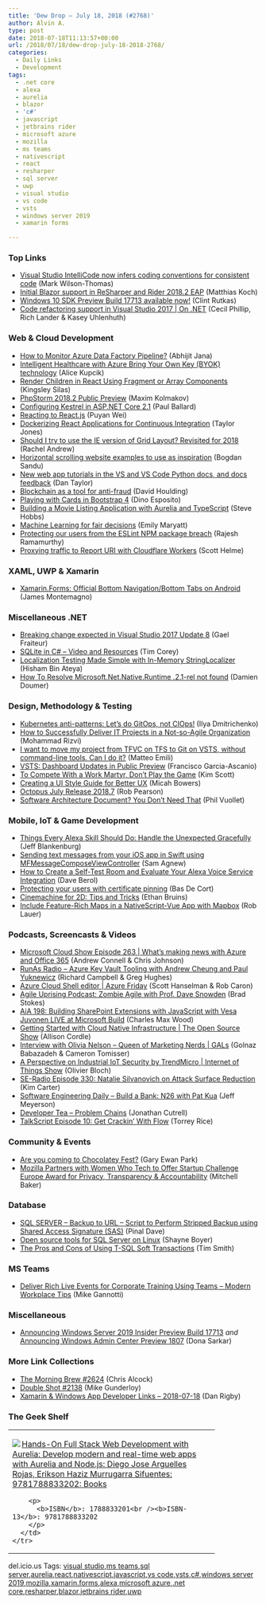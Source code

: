 ```yaml
---
title: 'Dew Drop – July 18, 2018 (#2768)'
author: Alvin A.
type: post
date: 2018-07-18T11:13:57+00:00
url: /2018/07/18/dew-drop-july-18-2018-2768/
categories:
  - Daily Links
  - Development
tags:
  - .net core
  - alexa
  - aurelia
  - blazor
  - 'c#'
  - javascript
  - jetbrains rider
  - microsoft azure
  - mozilla
  - ms teams
  - nativescript
  - react
  - resharper
  - sql server
  - uwp
  - visual studio
  - vs code
  - vsts
  - windows server 2019
  - xamarin forms

---
```

### <a name="top"></a>Top Links

  * <a href="https://blogs.msdn.microsoft.com/visualstudio/2018/07/17/visual-studio-intellicode-inferring-coding-conventions-for-consistent-code/" target="_blank">Visual Studio IntelliCode now infers coding conventions for consistent code</a> (Mark Wilson-Thomas)
  * <a href="https://blog.jetbrains.com/dotnet/2018/07/17/initial-blazor-support-resharper-rider-2018-2-eap/" target="_blank">Initial Blazor support in ReSharper and Rider 2018.2 EAP</a> (Matthias Koch)
  * <a href="https://blogs.windows.com/buildingapps/2018/07/17/windows-10-sdk-preview-build-17713-available-now/?WT.mc_id=DX_MVP4025064" target="_blank">Windows 10 SDK Preview Build 17713 available now!</a> (Clint Rutkas)
  * <a href="https://channel9.msdn.com/Shows/On-NET/Code-refactoring-support-in-Visual-Studio-2017?WT.mc_id=DX_MVP4025064" target="_blank">Code refactoring support in Visual Studio 2017 | On .NET</a> (Cecil Phillip, Rich Lander & Kasey Uhlenhuth)



### <a name="web"></a>Web & Cloud Development

  * <a href="https://dailydotnettips.com/how-to-monitor-azure-data-factory-pipeline/" target="_blank">How to Monitor Azure Data Factory Pipeline?</a> (Abhijit Jana)
  * <a href="https://azure.microsoft.com/blog/giving-customers-control-with-bring-your-own-key-byok-technology/" target="_blank">Intelligent Healthcare with Azure Bring Your Own Key (BYOK) technology</a> (Alice Kupcik)
  * <a href="https://css-tricks.com/render-children-in-react-using-fragment-or-array-components/" target="_blank">Render Children in React Using Fragment or Array Components</a> (Kingsley Silas)
  * <a href="https://blog.jetbrains.com/phpstorm/2018/07/phpstorm-2018-2-public-preview/" target="_blank">PhpStorm 2018.2 Public Preview</a> (Maxim Kolmakov)
  * <a href="https://www.telerik.com/blogs/configuring-kestrel-in-asp-net-core-2-1" target="_blank">Configuring Kestrel in ASP.NET Core 2.1</a> (Paul Ballard)
  * <a href="https://hackernoon.com/reacting-to-react-js-10ff1d50a36c?source=rss----3a8144eabfe3---4" target="_blank">Reacting to React.js</a> (Puyan Wei)
  * <a href="https://www.telerik.com/blogs/dockerizing-react-applications-for-continuous-integration" target="_blank">Dockerizing React Applications for Continuous Integration</a> (Taylor Jones)
  * <a href="https://www.rachelandrew.co.uk/archives/2018/07/17/should-i-try-to-use-the-ie-version-of-grid-layout-revisited-for-2018/" target="_blank">Should I try to use the IE version of Grid Layout? Revisited for 2018</a> (Rachel Andrew)
  * <a href="http://feedproxy.google.com/~r/boogiesbc/~3/8zD_1qrALSI/" target="_blank">Horizontal scrolling website examples to use as inspiration</a> (Bogdan Sandu)
  * <a href="https://blogs.msdn.microsoft.com/pythonengineering/2018/07/17/new-web-app-tutorials-in-the-vs-and-vs-code-python-docs-and-docs-feedback/" target="_blank">New web app tutorials in the VS and VS Code Python docs, and docs feedback</a> (Dan Taylor)
  * <a href="https://azure.microsoft.com/blog/blockchain-as-a-tool-for-anti-fraud/" target="_blank">Blockchain as a tool for anti-fraud</a> (David Houlding)
  * <a href="https://www.red-gate.com/simple-talk/dotnet/net-development/playing-with-cards-in-bootstrap-4/" target="_blank">Playing with Cards in Bootstrap 4</a> (Dino Esposito)
  * <a href="https://auth0.com/blog/building-a-movie-listing-application-with-aurelia-and-typescript/" target="_blank">Building a Movie Listing Application with Aurelia and TypeScript</a> (Steve Hobbs)
  * <a href="https://www.microsoft.com/en-us/research/blog/machine-learning-for-fair-decisions/" target="_blank">Machine Learning for fair decisions</a> (Emily Maryatt)
  * <a href="https://blogs.msdn.microsoft.com/devops/2018/07/18/protecting-our-users-from-the-npm-eslint-package-breach/" target="_blank">Protecting our users from the ESLint NPM package breach</a> (Rajesh Ramamurthy)
  * <a href="https://scotthelme.co.uk/report-uri-proxy/" target="_blank">Proxying traffic to Report URI with Cloudflare Workers</a> (Scott Helme)



### <a name="silverlight"></a>XAML, UWP & Xamarin

  * <a href="https://montemagno.com/xamarin-forms-official-bottom-navigation-bottom-tabs-on-android/" target="_blank">Xamarin.Forms: Official Bottom Navigation/Bottom Tabs on Android</a> (James Montemagno)



### <a name="dotnet"></a>Miscellaneous .NET

  * <a href="http://feedproxy.google.com/~r/postsharp/~3/eqTPkbBXIvk/post.aspx" target="_blank">Breaking change expected in Visual Studio 2017 Update 8</a> (Gael Fraiteur)
  * <a href="https://iamtimcorey.com/sqlite-in-csharp/" target="_blank">SQLite in C# – Video and Resources</a> (Tim Corey)
  * <a href="http://www.hishambinateya.com/localization-testing-made-simple-with-in-memory-stringlocalizer" target="_blank">Localization Testing Made Simple with In-Memory StringLocalizer</a> (Hisham Bin Ateya)
  * <a href="https://doumer.me/how-to-resolve-microsoft-net-native-runtime-2-1-rel-not-found/" target="_blank">How To Resolve Microsoft.Net.Native.Runtime .2.1-rel not found</a> (Damien Doumer)



### <a name="design"></a>Design, Methodology & Testing

  * <a href="https://www.weave.works/blog/kubernetes-anti-patterns-let-s-do-gitops-not-ciops" target="_blank">Kubernetes anti-patterns: Let’s do GitOps, not CIOps!</a> (Ilya Dmitrichenko)
  * <a href="https://www.red-gate.com/simple-talk/dotnet/software-delivery/how-to-successfully-deliver-it-projects-in-a-not-so-agile-organization/" target="_blank">How to Successfully Deliver IT Projects in a Not-so-Agile Organization</a> (Mohammad Rizvi)
  * <a href="http://feedproxy.google.com/~r/MattsAlmSpace/~3/z46-TsP_kPw/i-want-to-move-my-project-from-tfvc-on.html" target="_blank">I want to move my project from TFVC on TFS to Git on VSTS, without command-line tools. Can I do it?</a> (Matteo Emili)
  * <a href="https://blogs.msdn.microsoft.com/devops/2018/07/18/dashboard-updates-in-public-preview/" target="_blank">VSTS: Dashboard Updates in Public Preview</a> (Francisco Garcia-Ascanio)
  * <a href="https://www.radicalcandor.com/blog/compete-work-martyr/" target="_blank">To Compete With a Work Martyr, Don’t Play the Game</a> (Kim Scott)
  * <a href="https://www.toptal.com/designers/ui/ui-styleguide-better-ux" target="_blank">Creating a UI Style Guide for Better UX</a> (Micah Bowers)
  * <a href="https://octopus.com/blog/octopus-release-2018.7" target="_blank">Octopus July Release 2018.7</a> (Rob Pearson)
  * <a href="https://blog.ndepend.com/software-architecture-document-dont-need/" target="_blank">Software Architecture Document? You Don’t Need That</a> (Phil Vuollet)



### <a name="mobile"></a>Mobile, IoT & Game Development

  * <a href="https://developer.amazon.com:443/blogs/alexa/post/1a4f4efb-21e1-445b-af3e-1b740a12e6fd/things-every-alexa-skill-should-do-handle-the-unexpected-gracefully" target="_blank">Things Every Alexa Skill Should Do: Handle the Unexpected Gracefully</a> (Jeff Blankenburg)
  * <a href="https://twilioinc.wpengine.com/2018/07/sending-text-messages-from-your-ios-app-in-swift-using-mfmessagecomposeviewcontroller.html" target="_blank">Sending text messages from your iOS app in Swift using MFMessageComposeViewController</a> (Sam Agnew)
  * <a href="https://developer.amazon.com:443/blogs/alexa/post/f7aad965-76f5-435f-86de-7861ece48709/how-to-create-a-self-test-room-and-evaluate-your-alexa-voice-service-integration" target="_blank">How to Create a Self-Test Room and Evaluate Your Alexa Voice Service Integration</a> (Dave Berol)
  * <a href="https://basdecort.com/2018/07/18/protecting-your-users-with-certificate-pinning/" target="_blank">Protecting your users with certificate pinning</a> (Bas De Cort)
  * <a href="https://blogs.unity3d.com/2018/07/17/cinemachine-for-2d-tips-and-tricks/" target="_blank">Cinemachine for 2D: Tips and Tricks</a> (Ethan Bruins)
  * <a href="https://www.nativescript.org/blog/include-feature-rich-maps-in-a-nativescript-vue-app-with-mapbox" target="_blank">Include Feature-Rich Maps in a NativeScript-Vue App with Mapbox</a> (Rob Lauer)



### <a name="podcasts"></a>Podcasts, Screencasts & Videos

  * <a href="http://feeds.microsoftcloudshow.com/~r/microsoftcloudshowepisodes/~3/M08iM8N5980/263-what-s-making-news-with-azure-and-office-365" target="_blank">Microsoft Cloud Show Episode 263 | What’s making news with Azure and Office 365</a> (Andrew Connell & Chris Johnson)
  * <a href="http://feedproxy.google.com/~r/RunaAsRadioWma/~3/5sgrdwrksYQ/default.aspx" target="_blank">RunAs Radio &#8211; Azure Key Vault Tooling with Andrew Cheung and Paul Yuknewicz</a> (Richard Campbell & Greg Hughes)
  * <a href="https://channel9.msdn.com/Shows/Azure-Friday/Azure-Cloud-Shell-editor?WT.mc_id=DX_MVP4025064" target="_blank">Azure Cloud Shell editor | Azure Friday</a> (Scott Hanselman & Rob Caron)
  * <a href="https://coalition.agileuprising.com/t/podcast-zombie-agile-with-prof-dave-snowden/1735" target="_blank">Agile Uprising Podcast: Zombie Agile with Prof. Dave Snowden</a> (Brad Stokes)
  * <a href="https://devchat.tv/adv-in-angular/aia-198-building-sharepoint-extensions-with-javascript-with-vesa-juvonen-live-at-microsoft-build" target="_blank">AiA 198: Building SharePoint Extensions with JavaScript with Vesa Juvonen LIVE at Microsoft Build</a> (Charles Max Wood)
  * <a href="https://channel9.msdn.com/Shows/The-Open-Source-Show/Getting-Started-with-Cloud-Native-Infrastructure?WT.mc_id=DX_MVP4025064" target="_blank">Getting Started with Cloud Native Infrastructure | The Open Source Show</a> (Allison Cordle)
  * <a href="https://channel9.msdn.com/Shows/GALs/Interview-with-Olivia-Nelson-Queen-of-Marketing-Nerds?WT.mc_id=DX_MVP4025064" target="_blank">Interview with Olivia Nelson &#8211; Queen of Marketing Nerds | GALs</a> (Golnaz Babazadeh & Cameron Tomisser)
  * <a href="https://channel9.msdn.com/Shows/Internet-of-Things-Show/A-perspective-on-Industrial-IoT-Security-by-TrendMicro?WT.mc_id=DX_MVP4025064" target="_blank">A Perspective on Industrial IoT Security by TrendMicro | Internet of Things Show</a> (Olivier Bloch)
  * <a href="http://feedproxy.google.com/~r/se-radio/~3/Gstt8oCmseI/" target="_blank">SE-Radio Episode 330: Natalie Silvanovich on Attack Surface Reduction</a> (Kim Carter)
  * <a href="https://softwareengineeringdaily.com/2018/07/18/build-a-bank-n26-with-pat-kua/" target="_blank">Software Engineering Daily &#8211; Build a Bank: N26 with Pat Kua</a> (Jeff Meyerson)
  * <a href="http://developertea.simplecast.fm/b9355b40" target="_blank">Developer Tea &#8211; Problem Chains</a> (Jonathan Cutrell)
  * <a href="https://www.sitepen.com/blog/2018/07/17/talkscript-episode-10-get-crackin-with-flow/" target="_blank">TalkScript Episode 10: Get Crackin’ With Flow</a> (Torrey Rice)



### <a name="events"></a>Community & Events

  * <a href="http://www.gep13.co.uk/blog/are-you-coming-to-chocolateyfest" target="_blank">Are you coming to Chocolatey Fest?</a> (Gary Ewan Park)
  * <a href="https://blog.mozilla.org/blog/2018/07/18/mozilla-partners-with-women-who-tech-to-offer-startup-challenge-europe-award-for-privacy-transparency-accountability/" target="_blank">Mozilla Partners with Women Who Tech to Offer Startup Challenge Europe Award for Privacy, Transparency & Accountability</a> (Mitchell Baker)



### <a name="sql"></a>Database

  * <a href="https://blog.sqlauthority.com/2018/07/18/sql-server-backup-to-url-script-to-perform-stripped-backup-using-shared-access-signature-sas/" target="_blank">SQL SERVER – Backup to URL – Script to Perform Stripped Backup using Shared Access Signature (SAS)</a> (Pinal Dave)
  * <a href="http://feedproxy.google.com/~r/Tattoocoder/~3/n7yb2vKaB48/" target="_blank">Open source tools for SQL Server on Linux</a> (Shayne Boyer)
  * <a href="http://feedproxy.google.com/~r/MSSQLTips-LatestSqlServerTips/~3/RADdWmi-h08/tip.asp" target="_blank">The Pros and Cons of Using T-SQL Soft Transactions</a> (Tim Smith)



### MS Teams<a name="sp"></a>

  * <a href="http://feedproxy.google.com/~r/msdn/healthblog/~3/IRusz_fzWfc/" target="_blank">Deliver Rich Live Events for Corporate Training Using Teams – Modern Workplace Tips</a> (Mike Gannotti)



### <a name="misc"></a>Miscellaneous

  * <a href="http://blogs.windows.com/windowsexperience/2018/07/17/announcing-windows-server-2019-insider-preview-build-17713/?WT.mc_id=DX_MVP4025064" target="_blank">Announcing Windows Server 2019 Insider Preview Build 17713</a> _and_ <a href="http://blogs.windows.com/windowsexperience/2018/07/17/announcing-windows-admin-center-preview-1807/?WT.mc_id=DX_MVP4025064" target="_blank">Announcing Windows Admin Center Preview 1807</a> (Dona Sarkar)



### <a name="links"></a>More Link Collections

  * <a href="http://feedproxy.google.com/~r/ReflectivePerspective/~3/UX9I-pV6nX0/" target="_blank">The Morning Brew #2624</a> (Chris Alcock)
  * <a href="https://afreshcup.com/home/2018/07/18/double-shot-2138.html" target="_blank">Double Shot #2138</a> (Mike Gunderloy)
  * <a href="https://links.danrigby.com/2018/07/app-developer-links-2018-07-18/" target="_blank">Xamarin & Windows App Developer Links &#8211; 2018-07-18</a> (Dan Rigby)



### <a name="shelf"></a>The Geek Shelf

<div class="wlWriterEditableSmartContent" id="scid:7dc1bd33-94bd-46fd-a20b-0131235bcd47:ce45c419-fa87-43d1-9526-005ded74e355" style="margin: 0px; padding: 0px; float: none; display: inline;">
  <table cellspacing="0" cellpadding="2" width="400" border="0" unselectable="on">
    <tr>
      <td valign="top" width="400">
        <p>
          <a title="Hands-On Full Stack Web Development with Aurelia: Develop modern and real-time web apps with Aurelia and Node.js: Diego Jose Arguelles Rojas, Erikson Haziz Murrugarra Sifuentes: 9781788833202: Books" href="https://www.amazon.com/exec/obidos/ASIN/1788833201/amavin-20"><img data-recalc-dims="1" decoding="async" src="https://i0.wp.com/images-na.ssl-images-amazon.com/images/I/517fZrGVieL._AC_US218_.jpg?w=660&#038;ssl=1" border="0" align="left" style="float:left" />Hands-On Full Stack Web Development with Aurelia: Develop modern and real-time web apps with Aurelia and Node.js: Diego Jose Arguelles Rojas, Erikson Haziz Murrugarra Sifuentes: 9781788833202: Books</a>
        </p>
        
        <p>
          <b>ISBN</b>: 1788833201<br /><b>ISBN-13</b>: 9781788833202
        </p>
      </td>
    </tr>
  </table>
</div>



<div class="wlWriterEditableSmartContent" id="scid:77ECF5F8-D252-44F5-B4EB-D463C5396A79:ebcaf984-71ff-4207-af15-df56d53d483f" style="margin: 0px; padding: 0px; float: none; display: inline;">
  del.icio.us Tags: <a href="http://del.icio.us/popular/visual+studio" rel="tag">visual studio</a>,<a href="http://del.icio.us/popular/ms+teams" rel="tag">ms teams</a>,<a href="http://del.icio.us/popular/sql+server" rel="tag">sql server</a>,<a href="http://del.icio.us/popular/aurelia" rel="tag">aurelia</a>,<a href="http://del.icio.us/popular/react" rel="tag">react</a>,<a href="http://del.icio.us/popular/nativescript" rel="tag">nativescript</a>,<a href="http://del.icio.us/popular/javascript" rel="tag">javascript</a>,<a href="http://del.icio.us/popular/vs+code" rel="tag">vs code</a>,<a href="http://del.icio.us/popular/vsts" rel="tag">vsts</a>,<a href="http://del.icio.us/popular/c%23" rel="tag">c#</a>,<a href="http://del.icio.us/popular/windows+server+2019" rel="tag">windows server 2019</a>,<a href="http://del.icio.us/popular/mozilla" rel="tag">mozilla</a>,<a href="http://del.icio.us/popular/xamarin.forms" rel="tag">xamarin.forms</a>,<a href="http://del.icio.us/popular/alexa" rel="tag">alexa</a>,<a href="http://del.icio.us/popular/microsoft+azure" rel="tag">microsoft azure</a>,<a href="http://del.icio.us/popular/.net+core" rel="tag">.net core</a>,<a href="http://del.icio.us/popular/resharper" rel="tag">resharper</a>,<a href="http://del.icio.us/popular/blazor" rel="tag">blazor</a>,<a href="http://del.icio.us/popular/jetbrains+rider" rel="tag">jetbrains rider</a>,<a href="http://del.icio.us/popular/uwp" rel="tag">uwp</a>
</div>